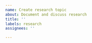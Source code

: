 ```yaml
---
name: Create research topic
about: Document and discuss research
title: ''
labels: research
assignees: ''

---
```



